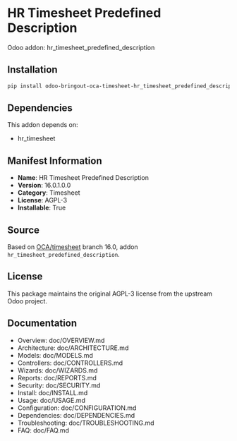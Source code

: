 # HR Timesheet Predefined Description

Odoo addon: hr_timesheet_predefined_description

## Installation

```bash
pip install odoo-bringout-oca-timesheet-hr_timesheet_predefined_description
```

## Dependencies

This addon depends on:
- hr_timesheet

## Manifest Information

- **Name**: HR Timesheet Predefined Description
- **Version**: 16.0.1.0.0
- **Category**: Timesheet
- **License**: AGPL-3
- **Installable**: True

## Source

Based on [OCA/timesheet](https://github.com/OCA/timesheet) branch 16.0, addon `hr_timesheet_predefined_description`.

## License

This package maintains the original AGPL-3 license from the upstream Odoo project.

## Documentation

- Overview: doc/OVERVIEW.md
- Architecture: doc/ARCHITECTURE.md
- Models: doc/MODELS.md
- Controllers: doc/CONTROLLERS.md
- Wizards: doc/WIZARDS.md
- Reports: doc/REPORTS.md
- Security: doc/SECURITY.md
- Install: doc/INSTALL.md
- Usage: doc/USAGE.md
- Configuration: doc/CONFIGURATION.md
- Dependencies: doc/DEPENDENCIES.md
- Troubleshooting: doc/TROUBLESHOOTING.md
- FAQ: doc/FAQ.md
